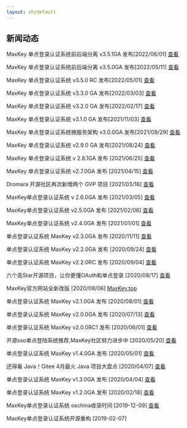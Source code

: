 ```yaml
---
layout: zh/default
---
```

<h2>新闻动态</h2>

MaxKey 单点登录认证系统前后端分离 v3.5.1GA 发布[2022/06/01] 
<a href="https://www.oschina.net/news/199127/maxkey-3-5-ga-released" target="_blank">查看</a>
<br/>

MaxKey 单点登录认证系统前后端分离 v3.5.0GA 发布[2022/05/11] 
<a href="https://www.oschina.net/news/195215/maxkey-3-5-0-ga" target="_blank">查看</a>
<br/>

MaxKey 单点登录认证系统 v3.5.0 RC 发布[2022/05/01] 
<a href="https://www.oschina.net/news/193842/maxkey-3-5-0-rc-released" target="_blank">查看</a>
<br/>

MaxKey 单点登录认证系统 v3.3.0 GA 发布[2022/03/03] 
<a href="https://www.oschina.net/news/184825" target="_blank">查看</a>
<br/>

MaxKey 单点登录认证系统 v3.2.0 GA 发布[2022/02/17] 
<a href="https://www.oschina.net/news/182808/maxkey-3-3-2-ga" target="_blank">查看</a>
<br/>

MaxKey 单点登录认证系统 v3.1.0 GA 发布[2021/11/03] 
<a href="https://www.oschina.net/news/167060/maxkey-3-1-0-ga-released" target="_blank">查看</a>
<br/>

MaxKey 单点登录认证系统微服务架构 v3.0.0GA 发布[2021/09/29] 
<a href="https://www.oschina.net/news/162238/maxkey-3-0-0-ga" target="_blank">查看</a>
<br/>

MaxKey 单点登录认证系统 v2.9.0 GA 发布[2021/08/24] 
<a href="https://www.oschina.net/news/157023/maxkey-2-9-0-ga" target="_blank">查看</a>
<br/>

MaxKey 单点登录认证系统 v 2.8.1GA 发布 [2021/06/25] 
<a href="https://www.oschina.net/news/147646/maxkey-2-8-1-ga" target="_blank">查看</a>
<br/>

MaxKey 单点登录认证系统 v2.7.0GA 发布 [2021/04/15] 
<a href="https://www.oschina.net/news/137556/maxkey-2-7-0-ga" target="_blank">查看</a>
<br/>

Dromara 开源社区再次新增两个 GVP 项目 [2021/03/16] 
<a href="https://www.oschina.net/news/133311/dromara-news" target="_blank">查看</a>
<br/>

MaxKey单点登录认证系统 v 2.6.0GA 发布 [2021/03/05] 
<a href="https://www.oschina.net/news/131947/maxkey-2-6-0-ga" target="_blank">查看</a>
<br/>

MaxKey单点登录认证系统  v2.5.0GA  发布 [2021/02/06] 
<a href="https://www.oschina.net/search?scope=news&q=maxkey&days=0&onlytitle=0&sort_by_time=1" target="_blank">查看</a>
<br/>

MaxKey单点登录认证系统  v2.4.0GA  发布 [2021/01/01] 
<a href="https://www.oschina.net/search?scope=news&q=maxkey&days=0&onlytitle=0&sort_by_time=1" target="_blank">查看</a>
<br/>

单点登录认证系统 MaxKey v2.3.0GA  发布 [2020/11/11] 
<a href="https://www.oschina.net/news/120328/maxkey-2-3-0-released" target="_blank">查看</a> <br/>

单点登录认证系统 MaxKey v2.2.0GA  发布 [2020/09/24] 
<a href="https://my.oschina.net/u/4420055/blog/4641359" target="_blank">查看</a><br/>

单点登录认证系统 MaxKey v2.2.0RC  发布 [2020/09/04] 
<a href="https://www.oschina.net/news/118371/maxkey-2-2-0-rc-released" target="_blank">查看</a> <br/>

六个高Star开源项目，让你更懂OAuth和单点登录 [2020/08/17] 
<a href="https://www.bilibili.com/read/cv7206185/" target="_blank">查看</a><br/>

MaxKey官方网站全新改版 [2020/08/06] 
<a href="https://www.maxkey.top" target="_blank">MaxKey.top</a><br/>

单点登录认证系统 MaxKey v2.1.0GA  发布 [2020/08/01] 
<a href="https://www.oschina.net/news/117724/maxkey-2-1-0-ga-released" target="_blank">查看</a><br/>

单点登录认证系统 MaxKey v2.0.0GA  发布 [2020/07/13] 
<a href="https://www.oschina.net/news/117142/maxkey-2-0-0-ga-released" target="_blank">查看</a><br/>

单点登录认证系统 MaxKey v2.0.0RC1 发布 [2020/06/01] 
<a href="https://www.oschina.net/news/116082/maxkey-2-0-0-rc1-released" target="_blank">查看</a><br/>

开源sso单点登陆系统推荐,MaxKey社区努力进步中 [2020/05/20]
<a href="https://blog.csdn.net/netsec_steven/article/details/106230338">查看</a><br/>

单点登录认证系统 MaxKey v1.4.0GA  发布 [2020/05/01] 
<a href="https://www.oschina.net/news/115416/maxkey-1-4-0-ga" target="_blank">查看</a><br/>

还得看 Java！Gitee 4月最火 Java 项目大盘点 [2020/04/07]
<a href="https://www.bilibili.com/read/cv6029156" target="_blank">查看</a><br/>

单点登录认证系统 MaxKey v1.3.0GA  发布 [2020/04/04] 
<a href="https://www.oschina.net/news/114633/maxkey-1-3-0-ga" target="_blank">查看</a><br/>

单点登录认证系统 MaxKey v1.2.0GA  发布 [2020/02/18] 
<a href="https://my.oschina.net/u/4420055/blog/3167682" target="_blank">查看</a><br/>

MaxKey单点登录认证系统 oschina收录时间 [2019-12-09]
<a href="https://www.oschina.net/p/maxkey" target="_blank">查看</a><br/>

MaxKey单点登录认证系统开源重构 [2019-02-07]
